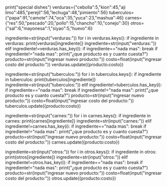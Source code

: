 print("special dishes")
verduras={"cebolla":5,"kion":45,"aji limo":485,"perejil":56,"lechuga":48,"pimiento":56}
tuberculos={"papa":91,"camote":74,"oca":35,"yuca":23,"mashua":46}
carnes={"res":50,"pescado":20,"pollo":15,"chancho":10,"conejo":30} 
otros={"sal":6,"mayonesa":1,"siyao":5,"huevo":6}

ingrediente=str(input("verduras:"))
for i in verduras.keys():
  if ingrediente in verduras:
    print{verduras[ingrediente]}
    ingrediente=str(input("verduras:"))
  elif ingrediente!=verduras.has_key(i):
    if ingrediente=="nada mas":
        break
    if ingrediente!="nada mas":
      print("¿que producto es y cuanto cuesta?")
      producto=str(input("ingresar nuevo producto:"))
      costo=float(input("ingresar costo del producto:"))
      verduras.update({producto:costo})

ingrediente=str(input("tuberculos:"))
for i in tuberculos.keys():
  if ingrediente in tuberculos:
    print{tuberculos[ingrediente]}
    ingrediente=str(input("tuberculos:"))
  elif ingrediente!=tuberculos.has_key(i):
    if ingrediente=="nada mas":
        break
    if ingrediente!="nada mas":
      print("¿que producto es y cuanto cuesta?")
      producto=str(input("ingresar nuevo producto:"))
      costo=float(input("ingresar costo del producto:"))
      tuberculos.update({producto:costo})

ingrediente=str(input("carnes:"))
for i in carnes.keys():
  if ingrediente in carnes:
    print{carnes[ingrediente]}
    ingrediente=str(input("carnes:"))
  elif ingrediente!=carnes.has_key(i):
    if ingrediente=="nada mas":
        break
    if ingrediente!="nada mas":
      print("¿que producto es y cuanto cuesta?")
      producto=str(input("ingresar nuevo producto:"))
      costo=float(input("ingresar costo del producto:"))
      carnes.update({producto:costo})
      
ingrediente=str(input("otros:"))
for i in otros.keys():
  if ingrediente in otros:
    print{otros[ingrediente]}
    ingrediente=str(input("otros:"))
  elif ingrediente!=otros.has_key(i):
    if ingrediente=="nada mas":
        break
    if ingrediente!="nada mas":
      print("¿que producto es y cuanto cuesta?")
      producto=str(input("ingresar nuevo producto:"))
      costo=float(input("ingresar costo del producto:"))
      otros.update({producto:costo})
